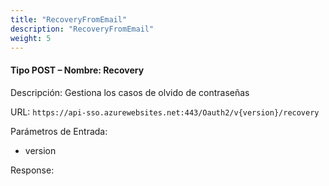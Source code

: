 ```yaml
---
title: "RecoveryFromEmail"
description: "RecoveryFromEmail"
weight: 5
---
```


#### Tipo POST – Nombre: Recovery ####

Descripción: Gestiona los casos de olvido de contraseñas

URL: `https://api-sso.azurewebsites.net:443/Oauth2/v{version}/recovery`

Parámetros de Entrada:

* version

Response: